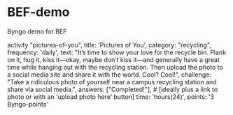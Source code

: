 BEF-demo
========

Byngo demo for BEF 

   activity "pictures-of-you",
      title: 'Pictures of You',
      category: "recycling",
      frequency: 'daily',
      text:
        "It’s time to show your love for the recycle bin. Plank on it,
        hug it, kiss it—okay, maybe don’t kiss it—and generally have a
        great time while hanging out with the recycling station. Then
        upload the photo to a social media site and share it with the
        world. Cool? Cool!",
      challenge: "Take a ridiculous photo of yourself near a campus recycling station and share via social media.",
      answers: ["Completed!"], # [ideally plus a link to photo or with an ‘upload photo here’ button]
      time: 'hours(24)',
      points: '3 Byngo-points'

